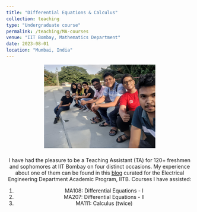 ```yaml
---
title: "Differential Equations & Calculus"
collection: teaching
type: "Undergraduate course"
permalink: /teaching/MA-courses
venue: "IIT Bombay, Mathematics Department"
date: 2023-08-01
location: "Mumbai, India"
---
```


<div style="display: flex; flex-direction: column; align-items: center; text-align: center;">
  <img src="../images/tutees.jpg" alt="Me (in the yellow T-shirt) with the tutees" width="300" style="margin-bottom: 10px;">
  <div>
    <p>
      I have had the pleasure to be a Teaching Assistant (TA) for 120+ freshmen and sophomores at IIT Bombay on four distinct occasions. My experience about one of them can be found in this <a href="https://ee-damp.github.io/2022-12-21-TAship_blogs_MA111/" target="_blank">blog</a> curated for the Electrical Engineering Department Academic Program, IITB. Courses I have assisted:
    </p>
    <ol>
      <li>MA108: Differential Equations - I</li>
      <li>MA207: Differential Equations - II</li>
      <li>MA111: Calculus (twice)</li>
    </ol>
  </div>
</div>



